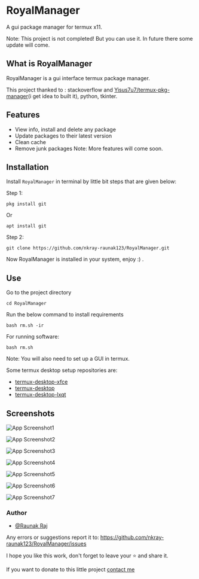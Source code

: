 # RoyalManager

A gui package manager for termux x11. 

Note: This project is not completed! But you can use it. In future there some update will come.




## What is RoyalManager
RoyalManager is a gui interface termux package manager.

This project thanked to : stackoverflow and [Yisus7u7/termux-pkg-manager](https://github.com/Yisus7u7/termux-pkg-manager)(i get idea to built it), python, tkinter.

## Features

- View info, install and delete any package
- Update packages to their latest version
- Clean cache
- Remove junk packages
Note: More features will come soon.


## Installation

Install ``RoyalManager`` in terminal by little bit steps that are given below:

Step 1:
```
pkg install git
```
Or
```
apt install git
```
Step 2:
```
git clone https://github.com/nkray-raunak123/RoyalManager.git
```
Now RoyalManager is installed in your system, enjoy :) .
    
## Use
Go to the project directory 
```
cd RoyalManager
```
Run the below command to install requirements 
```
bash rm.sh -ir
```
For running software: 
```
bash rm.sh
```

Note: You will also need to set up a GUI in termux.

Some termux desktop setup repositories are:
- [termux-desktop-xfce](https://github.com/Yisus7u7/termux-desktop-xfce)
- [termux-desktop](https://github.com/adi1090x/termux-desktop)
- [termux-desktop-lxqt](https://github.com/Yisus7u7/termux-desktop-lxqt)


## Screenshots

![App Screenshot1](https://github.com/nkray-raunak123/RoyalManager/blob/master/screenshots/20220107_125222.jpg)

![App Screenshot2](https://github.com/nkray-raunak123/RoyalManager/blob/master/screenshots/20220107_125154.jpg)

![App Screenshot3](https://github.com/nkray-raunak123/RoyalManager/blob/master/screenshots/20220107_125139.jpg)


![App Screenshot4](https://github.com/nkray-raunak123/RoyalManager/blob/master/screenshots/20220107_125123.jpg)

![App Screenshot5](https://github.com/nkray-raunak123/RoyalManager/blob/master/screenshots/20220107_125108.jpg)

![App Screenshot6](https://github.com/nkray-raunak123/RoyalManager/blob/master/screenshots/20220107_125046.jpg)

![App Screenshot7](https://github.com/nkray-raunak123/RoyalManager/blob/master/screenshots/20220107_125010.jpg)


### Author

- [@Raunak Raj](https://www.github.com/nkray-raunak123)

Any errors or suggestions report it to: https://github.com/nkray-raunak123/RoyalManager/issues

I hope you like this work, don't forget to leave your ⭐ and share it.

If you want to donate to this little project [contact me](mailto:nkray21111983@gmail.com)

